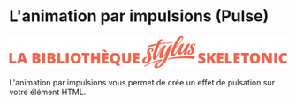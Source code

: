 # L'animation par impulsions (Pulse)

![Bannière représentant la bibliothèque Stylus Skeletonic](../assets/skeletonic-stylus-titre.svg)

L'animation par impulsions vous permet de crée un effet de pulsation sur votre élément HTML.

